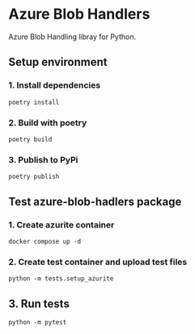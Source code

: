 # Azure Blob Handlers

Azure Blob Handling libray for Python.


## Setup environment

### 1. Install dependencies

```
poetry install
```

### 2. Build with poetry

```
poetry build
```

### 3. Publish to PyPi

```
poetry publish
```


## Test azure-blob-hadlers package

### 1. Create azurite container

```
docker compose up -d
```

### 2. Create test container and upload test files

```
python -m tests.setup_azurite
```

## 3. Run tests

```
python -m pytest
```